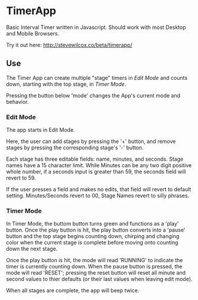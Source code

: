 # TimerApp

Basic Interval Timer written in Javascript. Should work with most Desktop and Mobile Browsers.

Try it out here: http://stevewilcox.co/beta/timerapp/

## Use

The Timer App can create multiple "stage" timers in *Edit Mode* and counts down, starting with the top stage, in *Timer Mode*.

Pressing the button below 'mode' changes the App's current mode and behavior. 

### Edit Mode

The app starts in Edit Mode. 

Here, the user can add stages by pressing the '+' button, and remove stages by pressing the corresponding stage's '-' button.

Each stage has three editable fields: name, minutes, and seconds. Stage names have a 15 character limit. While Minutes can be any two digit positive whole number, if a seconds input is greater than 59, the seconds field will revert to 59.

If the user presses a field and makes no edits, that field will revert to default setting. Minutes/Seconds revert to 00, Stage Names revert to silly phrases.

### Timer Mode

In Timer Mode, the buttom button turns green and functions as a 'play' button. Once the play button is hit, the play button converts into a 'pause' button and the top stage begins counting down, chirping and changing color when the current stage is complete before moving onto counting down the next stage. 

Once the play button is hit, the mode will read 'RUNNING' to indicate the timer is currently counting down. When the pause button is pressed, the mode will read 'RESET'; pressing the reset button will reset all minute and second values to thier defaults (or their last values when leaving edit mode). 

When all stages are complete, the app will beep twice. 



